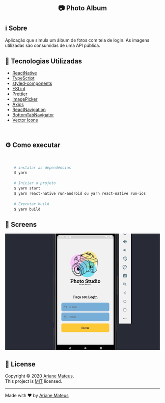 <h2 align="center">  📷 Photo Album</h2>

## :information_source: Sobre

Aplicação que simula um álbum de fotos com tela de login. As imagens utilizadas são consumidas de uma API pública. 


## :rocket: Tecnologias Utilizadas 

- [ReactNative](https://github.com/facebook/react-native)
- [TypeScript](https://github.com/microsoft/TypeScript)
- [styled-components](https://github.com/styled-components/styled-components)
- [ESLint](https://github.com/eslint/eslint)
- [Prettier](https://github.com/prettier/prettier)
- [ImagePicker](https://github.com/react-native-community/react-native-image-picker)
- [Axios](https://github.com/axios/axios)
- [ReactNavigation](https://reactnavigation.org/docs/getting-started)
- [BottomTabNavigator](https://reactnavigation.org/docs/bottom-tab-navigator/)
- [Vector Icons](https://github.com/oblador/react-native-vector-icons)

<br/>

## :gear: Como executar


```bash


    # instalar as dependências
    $ yarn
    
    # Iniciar o projeto
    $ yarn start
    $ yarn react-native run-android ou yarn react-native run-ios
          
    # Executar build
    $ yarn build
```
## 📸 Screens
![](https://github.com/ariane92/photo-album/blob/master/src/assets/photoalbum.gif)


## 📝 License

Copyright © 2020 [Ariane Mateus](https://github.com/ariane92).<br />
This project is [MIT](https://github.com/ariane92/photo-album/blob/master/LICENSE.txt) licensed.

---

Made with :heart: by [Ariane Mateus](https://www.linkedin.com/in/ariane-mateus/)
